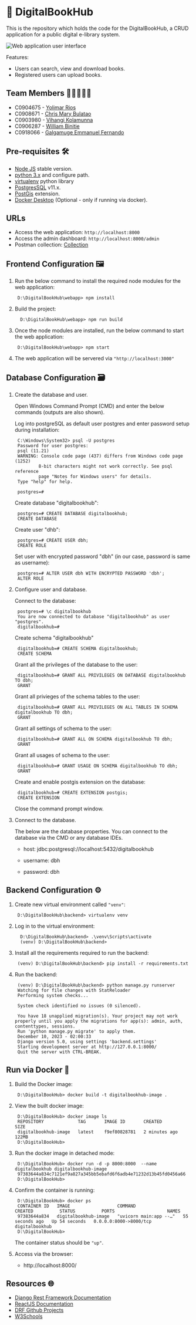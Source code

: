 # 📕 DigitalBookHub 

This is the repository which holds the code for the DigitalBookHub, a CRUD application for a public digital e-library system.

![Web application user interface](/assets/UI.jpeg)


Features:

- Users can search, view and download books.
- Registered users can upload books.

## Team Members 🧑🏻‍🤝‍🧑🏼

- C0904675 - [Yolimar Rios](https://github.com/yolimar01)
- C0908671 - [Chris Mary Bulatao](https://github.com/ChrisMary-Bulatao)
- C0903980 - [Vihangi Kolamunna](https://github.com/vihangihk)
- C0906287 - [William Binitie](https://github.com/Jaimewill0511)
- C0918066 - [Galgamuge Emmanuel Fernando](https://github.com/RuFerdZ)

## Pre-requisites 🛠

- [Node JS](https://nodejs.org/en/) stable version.
- [python 3.x](https://www.python.org/downloads/) and configure path.
- [virtualenv](https://pypi.org/project/virtualenv/) python library
- [PostgresSQL](https://www.postgresql.org/download/windows/) v11.x.
- [PostGis](https://postgis.net/documentation/getting_started/) extension.
- [Docker Desktop](https://www.docker.com/products/docker-desktop/) (Optional - only if running via docker).

## URLs

- Access the web application: ```http://localhost:8000```
- Access the admin dashboard: ```http://localhost:8000/admin```
- Postman collection: [Collection](https://elements.getpostman.com/redirect?entityId=9209211-6116f7ed-2c3f-41a5-baef-569e9fd62799&entityType=collection)

## Frontend Configuration 🖼

1) Run the below command to install the required node modules for the web application:

        D:\DigitalBookHub\webapp> npm install

2) Build the project:

         D:\DigitalBookHub\webapp> npm run build

3) Once the node modules are installed, run the below command to start the web application:

        D:\DigitalBookHub\webapp> npm start

4) The web application will be servered via ```"http://localhost:3000"```

## Database Configuration 🗃

1) Create the database and user.

    Open Windows Command Prompt (CMD) and enter the below commands (outputs are also shown).

    Log into postgreSQL as default user postgres and enter password setup during installation:

        C:\Windows\System32> psql -U postgres
        Password for user postgres:
        psql (11.21)
        WARNING: Console code page (437) differs from Windows code page (1252)
                8-bit characters might not work correctly. See psql reference
                page "Notes for Windows users" for details.
        Type "help" for help.

        postgres=#


    Create database "digitalbookhub":
        
        postgres=# CREATE DATABASE digitalbookhub;
        CREATE DATABASE
    
    Create user "dhb":

        postgres=# CREATE USER dbh;
        CREATE ROLE

    Set user with encrypted password "dbh" (in our case, password is same as username):
    
        postgres=# ALTER USER dbh WITH ENCRYPTED PASSWORD 'dbh';
        ALTER ROLE

2) Configure user and database.

    Connect to the database:

        postgres=# \c digitalbookhub
        You are now connected to database "digitalbookhub" as user "postgres".
        digitalbookhub=# 

    Create schema "digitalbookhub"

        digitalbookhub=# CREATE SCHEMA digitalbookhub;
        CREATE SCHEMA

    Grant all the privileges of the database to the user:

        digitalbookhub=# GRANT ALL PRIVILEGES ON DATABASE digitalbookhub TO dbh;
        GRANT

    Grant all privieges of the schema tables to the user:

        digitalbookhub=# GRANT ALL PRIVILEGES ON ALL TABLES IN SCHEMA digitalbookhub TO dbh;
        GRANT

    Grant all settings of schema to the user:

        digitalbookhub=# GRANT ALL ON SCHEMA digitalbookhub TO dbh;
        GRANT

    Grant all usages of schema to the user:

        digitalbookhub=# GRANT USAGE ON SCHEMA digitalbookhub TO dbh;
        GRANT

    Create and enable postgis extension on the database:

        digitalbookhub=# CREATE EXTENSION postgis;
        CREATE EXTENSION

    Close the command prompt window.
    
3) Connect to the database.

    The below are the database properties. You can connect to the database via the CMD or any database IDEs.

    - host: jdbc:postgresql://localhost:5432/digitalbookhub
    
    - username: dbh

    - password: dbh

## Backend Configuration ⚙

1. Create new virtual environment called ```"venv"```:

        D:\DigitalBookHub\backend> virtualenv venv

2. Log in to the virtual environment:

         D:\DigitalBookHub\backend> .\venv\Scripts\activate
         (venv) D:\DigitalBookHub\backend> 

3. Install all the requirements required to run the backend:

        (venv) D:\DigitalBookHub\backend> pip install -r requirements.txt

4. Run the backend:

        (venv) D:\DigitalBookHub\backend> python manage.py runserver
        Watching for file changes with StatReloader
        Performing system checks...

        System check identified no issues (0 silenced).

        You have 18 unapplied migration(s). Your project may not work properly until you apply the migrations for app(s): admin, auth, contenttypes, sessions.
        Run 'python manage.py migrate' to apply them.
        December 10, 2023 - 02:00:33
        Django version 5.0, using settings 'backend.settings'
        Starting development server at http://127.0.0.1:8000/
        Quit the server with CTRL-BREAK.




## Run via Docker 🐳

1. Build the Docker image:

        D:\DigitalBookHub> docker build -t digitalbookhub-image .

2. View the built docker image:

        D:\DigitalBookHub> docker image ls
        REPOSITORY             TAG       IMAGE ID       CREATED         SIZE
        digitalbookhub-image   latest    f9ef80828781   2 minutes ago   122MB
        D:\DigitalBookHub>


3. Run the docker image in detached mode:

        D:\DigitalBookHub> docker run -d -p 8000:8000  --name digitalbookhub digitalbookhub-image
        97383644a834c7121ef9a827a345bb5ebafd6f6adb4e71232d13b45fd0456a66
        D:\DigitalBookHub>

4. Confirm the container is running:
        
        D:\DigitalBookHub> docker ps
        CONTAINER ID   IMAGE                  COMMAND                  CREATED          STATUS          PORTS                    NAMES
        97383644a834   digitalbookhub-image   "uvicorn main:app --…"   55 seconds ago   Up 54 seconds   0.0.0.0:8000->8000/tcp   digitalbookhub
        D:\DigitalBookHub>

    The container status should be ```"up"```.


5. Access via the browser:

    - http://localhost:8000/


## Resources 🌐
- [Django Rest Framework Documentation](https://www.django-rest-framework.org/tutorial/quickstart/)
- [ReactJS Documentation](https://react.dev/blog/2023/03/16/introducing-react-dev)
- [DRF Github Projects](https://github.com/RealmTeam/django-rest-framework-social-oauth2)
- [W3Schools](https://www.w3schools.com/)
